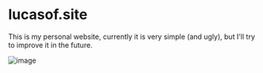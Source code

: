 # lucasof.site
This is my personal website, currently it is very simple (and ugly), but I'll try to improve it 
in the future.

![image](https://github.com/lukazof/lucasof.site/assets/74553272/49d33489-49e2-4638-a715-e2c5d2296e7a)

